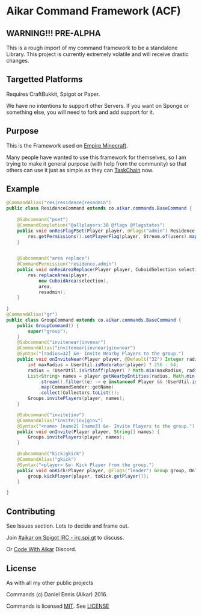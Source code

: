 # Aikar Command Framework (ACF)
## WARNING!!! PRE-ALPHA
This is a rough import of my command framework to be a standalone Library. This project is currently extremely volatile and will receive drastic changes.


## Targetted Platforms
Requires CraftBukkit, Spigot or Paper.

We have no intentions to support other Servers. If you want on Sponge or something else, you will need to fork and add support for it.

## Purpose
This is the Framework used on [Empire Minecraft](https://ref.emc.gs/Aikar?gac=commands.github).

Many people have wanted to use this framework for themselves, so I am trying to make it general purpose (with help from the community) so that others can use it just as simple as they can [TaskChain](https://taskchain.emc.gs) now.

## Example
```java
@CommandAlias("res|residence|resadmin")
public class ResidenceCommand extends co.aikar.commands.BaseCommand {
    
    @Subcommand("pset")
    @CommandCompletion("@allplayers:30 @flags @flagstates")
    public void onResFlagPSet(Player player, @Flags("admin") Residence res, EmpireUser[] users, String flag, @Values("@flagstates") String state) {
        res.getPermissions().setPlayerFlag(player, Stream.of(users).map(EmpireUser::getName).collect(Collectors.joining(",")), flag, state, resadmin, true);
    }

    
    @Subcommand("area replace")
    @CommandPermission("residence.admin")
    public void onResAreaReplace(Player player, CuboidSelection selection, @Flags("verbose") Residence res, @Default("main") @Single String area) {
        res.replaceArea(player,
            new CuboidArea(selection),
            area,
            resadmin);
    }
    
}
@CommandAlias("gr")
public class GroupCommand extends co.aikar.commands.BaseCommand {
    public GroupCommand() {
        super("group");
    }
    @Subcommand("invitenear|invnear")
    @CommandAlias("invitenear|invnear|ginvnear")
    @Syntax("[radius=32] &e- Invite Nearby Players to the group.")
    public void onInviteNear(Player player, @Default("32") Integer radius) {
        int maxRadius = UserUtil.isModerator(player) ? 256 : 64;
        radius = !UserUtil.isSrStaff(player) ? Math.min(maxRadius, radius) : radius;
        List<String> names = player.getNearbyEntities(radius, Math.min(128, radius), radius)
            .stream().filter((e) -> e instanceof Player && !UserUtil.isVanished((Player) e))
            .map(CommandSender::getName)
            .collect(Collectors.toList());
        Groups.invitePlayers(player, names);
    }

    @Subcommand("invite|inv")
    @CommandAlias("invite|inv|ginv")
    @Syntax("<name> [name2] [name3] &e- Invite Players to the group.")
    public void onInvite(Player player, String[] names) {
        Groups.invitePlayers(player, names);
    }

    @Subcommand("kick|gkick")
    @CommandAlias("gkick")
    @Syntax("<player> &e- Kick Player from the group.")
    public void onKick(Player player, @Flags("leader") Group group, OnlinePlayer toKick) {
        group.kickPlayer(player, toKick.getPlayer());
    }

}
```

## Contributing
See Issues section. Lots to decide and frame out. 

Join [#aikar on Spigot IRC - irc.spi.gt](https://aikarchat.emc.gs) to discuss. 

Or [Code With Aikar](https://aikardiscord.emc.gs) Discord.


## License
As with all my other public projects

Commands (c) Daniel Ennis (Aikar) 2016.

Commands is licensed [MIT](https://tldrlegal.com/license/mit-license). See [LICENSE](LICENSE)


